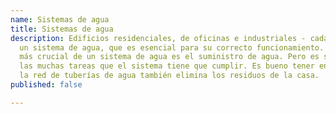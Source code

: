 ```yaml
---
name: Sistemas de agua
title: Sistemas de agua
description: Edificios residenciales, de oficinas e industriales - cada uno utiliza
  un sistema de agua, que es esencial para su correcto funcionamiento. El elemento
  más crucial de un sistema de agua es el suministro de agua. Pero es sólo una de
  las muchas tareas que el sistema tiene que cumplir. Es bueno tener en cuenta que
  la red de tuberías de agua también elimina los residuos de la casa.
published: false

---
```

